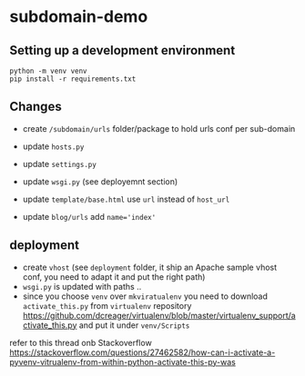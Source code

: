 # subdomain-demo

## Setting up a development environment

    python -m venv venv
    pip install -r requirements.txt

## Changes

- create `/subdomain/urls` folder/package to hold urls conf per sub-domain

- update `hosts.py`
- update `settings.py`
- update `wsgi.py` (see deployemnt section)

- update `template/base.html` use `url` instead of `host_url`

- update `blog/urls` add `name='index'`

## deployment

- create `vhost` (see `deployment` folder, it ship an Apache sample vhost conf, you need to adapt it and put the right path)
- `wsgi.py` is updated with paths ..
- since you choose `venv` over `mkviratualenv` you need to download `activate_this.py` from `virtualenv` repository
https://github.com/dcreager/virtualenv/blob/master/virtualenv_support/activate_this.py and put it under `venv/Scripts`

refer to this thread onb Stackoverflow
https://stackoverflow.com/questions/27462582/how-can-i-activate-a-pyvenv-vitrualenv-from-within-python-activate-this-py-was 